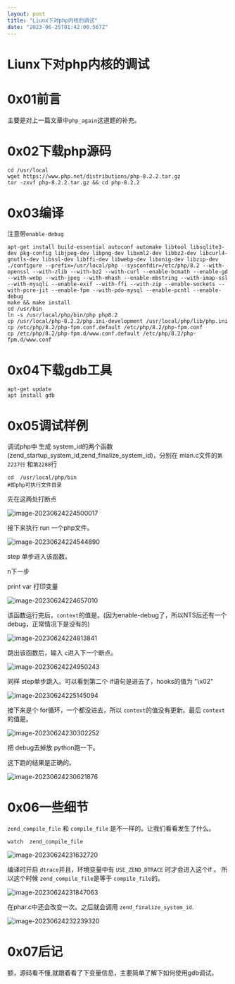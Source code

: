 ```yaml
---
layout: post
title: "Liunx下对php内核的调试"
date: "2023-06-25T01:42:00.567Z"
---
```

Liunx下对php内核的调试
===============

0x01前言
======

主要是对上一篇文章中`php_again`这道题的补充。

0x02下载php源码
===========

    cd /usr/local
    wget https://www.php.net/distributions/php-8.2.2.tar.gz
    tar -zxvf php-8.2.2.tar.gz && cd php-8.2.2
    

0x03编译
======

注意带`enable-debug`

    apt-get install build-essential autoconf automake libtool libsqlite3-dev pkg-config libjpeg-dev libpng-dev libxml2-dev libbz2-dev libcurl4-gnutls-dev libssl-dev libffi-dev libwebp-dev libonig-dev libzip-dev
    ./configure --prefix=/usr/local/php --sysconfdir=/etc/php/8.2 --with-openssl --with-zlib --with-bz2 --with-curl --enable-bcmath --enable-gd --with-webp --with-jpeg --with-mhash --enable-mbstring --with-imap-ssl --with-mysqli --enable-exif --with-ffi --with-zip --enable-sockets --with-pcre-jit --enable-fpm --with-pdo-mysql --enable-pcntl --enable-debug
    make && make install
    cd /usr/bin
    ln -s /usr/local/php/bin/php php8.2
    cp /usr/local/php-8.2.2/php.ini-development /usr/local/php/lib/php.ini                  
    cp /etc/php/8.2/php-fpm.conf.default /etc/php/8.2/php-fpm.conf
    cp /etc/php/8.2/php-fpm.d/www.conf.default /etc/php/8.2/php-fpm.d/www.conf
    

0x04下载gdb工具
===========

    apt-get update
    apt install gdb
    

0x05调试样例
========

调试php中 生成 system\_id的两个函数(zend\_startup\_system\_id,zend\_finalize\_system\_id)，分别在 mian.c文件的`第2237行` 和`第2288`行

    cd  /usr/local/php/bin
    #即php可执行文件目录
    

先在这两处打断点

![image-20230624224500017](https://img2023.cnblogs.com/blog/2966681/202306/2966681-20230624233128994-1658772106.png)

接下来执行 run 一个php文件。

![image-20230624224544890](https://img2023.cnblogs.com/blog/2966681/202306/2966681-20230624233127759-1902784102.png)

step 单步进入该函数。

n下一步

print var 打印变量

![image-20230624224657010](https://img2023.cnblogs.com/blog/2966681/202306/2966681-20230624233126808-164833270.png)

该函数运行完后，`context`的值是。(因为enable-debug了，所以NTS后还有一个debug，正常情况下是没有的)

![image-20230624224813841](https://img2023.cnblogs.com/blog/2966681/202306/2966681-20230624233125732-458679463.png)

跳出该函数后，输入 `c`进入下一个断点。

![image-20230624224950243](https://img2023.cnblogs.com/blog/2966681/202306/2966681-20230624233124727-935615020.png)

同样 step单步跳入。可以看到第二个 if语句是进去了，hooks的值为 "\\x02"

![image-20230624225145094](https://img2023.cnblogs.com/blog/2966681/202306/2966681-20230624233123850-533610731.png)

接下来是个 for循环，一个都没进去，所以 `context`的值没有更新。最后 `context`的值是。

![image-20230624230302252](https://img2023.cnblogs.com/blog/2966681/202306/2966681-20230624233122961-1292495776.png)

把 debug去掉放 python跑一下。

这下跑的结果是正确的。

![image-20230624230621876](https://img2023.cnblogs.com/blog/2966681/202306/2966681-20230624233122084-1670873647.png)

0x06一些细节
========

`zend_compile_file` 和 `compile_file` 是不一样的。让我们看看发生了什么。

    watch  zend_compile_file
    

![image-20230624231632720](https://img2023.cnblogs.com/blog/2966681/202306/2966681-20230624233120972-981282403.png)

编译时开启 `dtrace`并且，环境变量中有 `USE_ZEND_DTRACE` 时才会进入这个if 。 所以这个时候 `zend_compile_file`是等于 `compile_file`的。

![image-20230624231847063](https://img2023.cnblogs.com/blog/2966681/202306/2966681-20230624233120074-1516861352.png)

在phar.c中还会改变一次。之后就会调用 `zend_finalize_system_id`.

![image-20230624232239320](https://img2023.cnblogs.com/blog/2966681/202306/2966681-20230624233118768-795380680.png)

0x07后记
======

额，源码看不懂,就跟着看了下变量信息，主要简单了解下如何使用gdb调试。